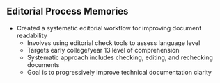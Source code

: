 ## Editorial Process Memories

- Created a systematic editorial workflow for improving document readability
  - Involves using editorial check tools to assess language level
  - Targets early college/year 13 level of comprehension
  - Systematic approach includes checking, editing, and rechecking documents
  - Goal is to progressively improve technical documentation clarity